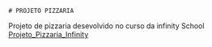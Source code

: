  
    # PROJETO PIZZARIA
 Projeto de pizzaria desevolvido no curso da infinity School
<a href="https://paulohenriqueresende.github.io/Projeto_Pizzaria_Infinity/">Projeto_Pizzaria_Infinity </a>
